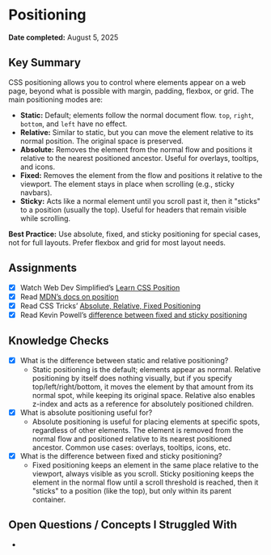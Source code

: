# Positioning

**Date completed:** August 5, 2025

## Key Summary

CSS positioning allows you to control where elements appear on a web page, beyond what is possible with margin, padding, flexbox, or grid. The main positioning modes are:

- **Static:** Default; elements follow the normal document flow. `top`, `right`, `bottom`, and `left` have no effect.
- **Relative:** Similar to static, but you can move the element relative to its normal position. The original space is preserved.
- **Absolute:** Removes the element from the normal flow and positions it relative to the nearest positioned ancestor. Useful for overlays, tooltips, and icons.
- **Fixed:** Removes the element from the flow and positions it relative to the viewport. The element stays in place when scrolling (e.g., sticky navbars).
- **Sticky:** Acts like a normal element until you scroll past it, then it "sticks" to a position (usually the top). Useful for headers that remain visible while scrolling.

**Best Practice:** Use absolute, fixed, and sticky positioning for special cases, not for full layouts. Prefer flexbox and grid for most layout needs.

## Assignments

- [x] Watch Web Dev Simplified’s [Learn CSS Position](https://www.youtube.com/watch?v=jx5jmI0UlXU)
- [x] Read [MDN’s docs on position](https://developer.mozilla.org/en-US/docs/Web/CSS/position)
- [x] Read CSS Tricks’ [Absolute, Relative, Fixed Positioning](https://css-tricks.com/absolute-relative-fixed-positioining-how-do-they-differ/)
- [x] Read Kevin Powell’s [difference between fixed and sticky positioning](https://www.kevinpowell.co/article/positition-fixed-vs-sticky/)

## Knowledge Checks

- [x] What is the difference between static and relative positioning?
    - Static positioning is the default; elements appear as normal. Relative positioning by itself does nothing visually, but if you specify top/left/right/bottom, it moves the element by that amount from its normal spot, while keeping its original space. Relative also enables z-index and acts as a reference for absolutely positioned children.
- [x] What is absolute positioning useful for?
    - Absolute positioning is useful for placing elements at specific spots, regardless of other elements. The element is removed from the normal flow and positioned relative to its nearest positioned ancestor. Common use cases: overlays, tooltips, icons, etc.
- [x] What is the difference between fixed and sticky positioning?
    - Fixed positioning keeps an element in the same place relative to the viewport, always visible as you scroll. Sticky positioning keeps the element in the normal flow until a scroll threshold is reached, then it "sticks" to a position (like the top), but only within its parent container.

## Open Questions / Concepts I Struggled With

- 
